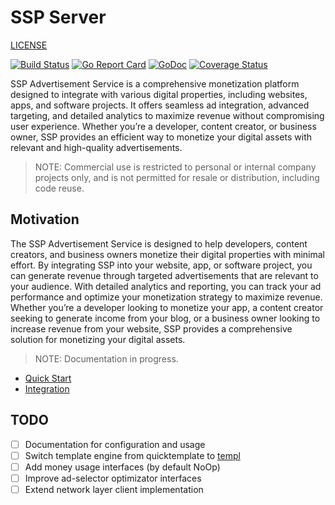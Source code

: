 # SSP Server

[LICENSE](LICENSE)

[![Build Status](https://github.com/sspserver/sspserver/workflows/Tests/badge.svg)](https://github.com/sspserver/sspserver/actions?workflow=Tests)
[![Go Report Card](https://goreportcard.com/badge/github.com/sspserver/sspserver)](https://goreportcard.com/report/github.com/sspserver/sspserver)
[![GoDoc](https://godoc.org/github.com/sspserver/sspserver?status.svg)](https://godoc.org/github.com/sspserver/sspserver)
[![Coverage Status](https://coveralls.io/repos/github/sspserver/sspserver/badge.svg)](https://coveralls.io/github/sspserver/sspserver)

SSP Advertisement Service is a comprehensive monetization platform designed to integrate with various digital properties, including websites, apps, and software projects. It offers seamless ad integration, advanced targeting, and detailed analytics to maximize revenue without compromising user experience. Whether you’re a developer, content creator, or business owner, SSP provides an efficient way to monetize your digital assets with relevant and high-quality advertisements.

> NOTE: Commercial use is restricted to personal or internal company projects only, and is not permitted for resale or distribution, including code reuse.

## Motivation

The SSP Advertisement Service is designed to help developers, content creators, and business owners monetize their digital properties with minimal effort. By integrating SSP into your website, app, or software project, you can generate revenue through targeted advertisements that are relevant to your audience. With detailed analytics and reporting, you can track your ad performance and optimize your monetization strategy to maximize revenue. Whether you’re a developer looking to monetize your app, a content creator seeking to generate income from your blog, or a business owner looking to increase revenue from your website, SSP provides a comprehensive solution for monetizing your digital assets.

> NOTE: Documentation in progress.

* [Quick Start](docs/quick-start.md)
* [Integration](docs/integration.md)

## TODO

* [ ] Documentation for configuration and usage
* [ ] Switch template engine from quicktemplate to [templ](https://templ.guide)
* [ ] Add money usage interfaces (by default NoOp)
* [ ] Improve ad-selector optimizator interfaces
* [ ] Extend network layer client implementation
